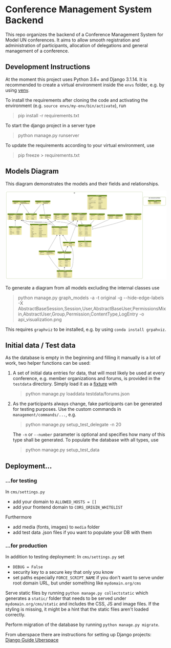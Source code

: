 # Conference Management System Backend

This repo organizes the backend of a Conference Management System for Model UN conferences. It aims to allow smooth registration and administration of participants, allocation of delegations and general management of a conference.

## Development Instructions

At the moment this project uses Python 3.6+ and Django 3.1.14. It is recommended to create a virtual environment inside the `envs` folder, e.g. by using [venv](https://docs.python.org/3/tutorial/venv.html).

To install the requirements after cloning the code and activating the environment (e.g. `source envs/my-env/bin/activate`), run

> pip install -r requirements.txt

To start the django project in a server type

> python manage.py runserver

To update the requirements according to your virtual environment, use

> pip freeze > requirements.txt

## Models Diagram

This diagram demonstrates the models and their fields and relationships.

![Models Diagram Image](api_visualization.png)

To generate a diagram from all models excluding the internal classes use

> python manage.py graph_models -a -t original -g --hide-edge-labels -X AbstractBaseSession,Session,User,AbstractBaseUser,PermissionsMixin,AbstractUser,Group,Permission,ContentType,LogEntry -o api_visualization.png

This requires `graphviz` to be installed, e.g. by using `conda install grpahviz`.

## Initial data / Test data

As the database is empty in the beginning and filling it manually is a lot of work, two helper functions can be used:

1. A set of initial data entries for data, that will most likely be used at every conference, e.g. member organizations and forums, is provided in the `testdata` directory. Simply load it as a [fixture](https://docs.djangoproject.com/en/4.0/howto/initial-data/#providing-initial-data-with-migrations) with

   > python manage.py loaddata testdata/forums.json

2. As the participants always change, fake participants can be generated for testing purposes. Use the custom commands in `management/commands/...`, e.g.

   > python manage.py setup_test_delegate -n 20

   The `-n` or `--number` parameter is optional and specifies how many of this type shall be generated. To populate the database with all types, use

   > python manage.py setup_test_data

## Deployment...

### ...for testing

In `cms/settings.py`

- add your domain to `ALLOWED_HOSTS = []`
- add your frontend domain to `CORS_ORIGIN_WHITELIST`

Furthermore

- add media (fonts, images) to `media` folder
- add test data .json files if you want to populate your DB with them

### ...for production

In addition to testing deployment: In `cms/settings.py` set

- `DEBUG = False`
- security key to a secure key that only you know
- set paths especially `FORCE_SCRIPT_NAME` if you don't want to serve under root domain URL, but under something like `mydomain.org/cms`

Serve static files by running `python manage.py collectstatic` which generates a `static/` folder that needs to be served under `mydomain.org/cms/static` and includes the CSS, JS and image files. If the styling is missing, it might be a hint that the static files aren't loaded correctly.

Perform migration of the database by running `python manage.py migrate`.

From uberspace there are instructions for setting up Django projects: [Django Guide Uberspace](https://lab.uberspace.de/guide_django/)
